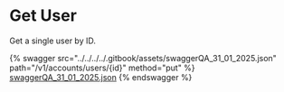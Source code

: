 # Get User

Get a single user by ID.

{% swagger src="../../../../.gitbook/assets/swaggerQA_31_01_2025.json" path="/v1/accounts/users/{id}" method="put" %}
[swaggerQA_31_01_2025.json](../../../../.gitbook/assets/swaggerQA_31_01_2025.json)
{% endswagger %}
